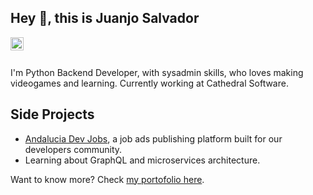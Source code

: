 ## Hey 👋, this is Juanjo Salvador

<a href="https://twitter.com/linuxneitor">
  <img align="left" alt="Juanjo Salvador twitter" width="21px" src="https://raw.githubusercontent.com/anuraghazra/anuraghazra/master/assets/twitter.svg" />
</a>
<br><br>

I'm Python Backend Developer, with sysadmin skills, who loves making videogames and learning. Currently working at Cathedral Software.

## Side Projects
* [Andalucia Dev Jobs](https://github.com/JuanjoSalvador/ad-jobs), a job ads publishing platform built for our developers community.
* Learning about GraphQL and microservices architecture.

Want to know more? Check [my portofolio here](https://jsalvador.me/).
